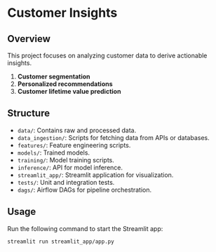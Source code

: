 # Customer Insights

## Overview
This project focuses on analyzing customer data to derive actionable insights.
1. **Customer segmentation**
2. **Personalized recommendations**
3. **Customer lifetime value prediction**

## Structure
- `data/`: Contains raw and processed data.
- `data_ingestion/`: Scripts for fetching data from APIs or databases.
- `features/`: Feature engineering scripts.
- `models/`: Trained models.
- `training/`: Model training scripts.
- `inference/`: API for model inference.
- `streamlit_app/`: Streamlit application for visualization.
- `tests/`: Unit and integration tests.
- `dags/`: Airflow DAGs for pipeline orchestration.

## Usage
Run the following command to start the Streamlit app:
```bash
streamlit run streamlit_app/app.py
